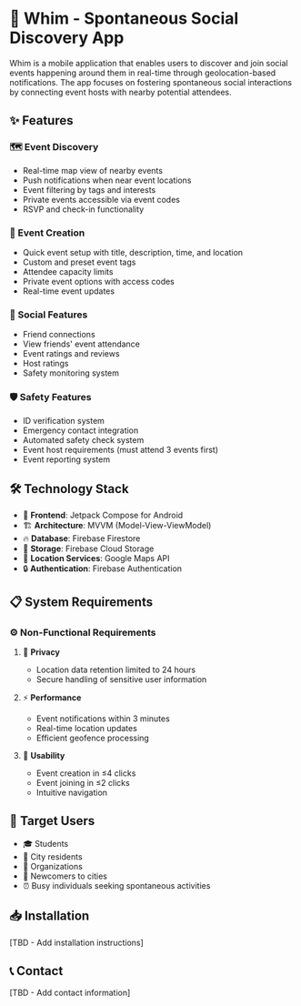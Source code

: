 # 🌟 Whim - Spontaneous Social Discovery App

Whim is a mobile application that enables users to discover and join social events happening around them in real-time through geolocation-based notifications. The app focuses on fostering spontaneous social interactions by connecting event hosts with nearby potential attendees.

## ✨ Features

### 🗺️ Event Discovery
- Real-time map view of nearby events
- Push notifications when near event locations
- Event filtering by tags and interests
- Private events accessible via event codes
- RSVP and check-in functionality

### 📝 Event Creation
- Quick event setup with title, description, time, and location
- Custom and preset event tags
- Attendee capacity limits
- Private event options with access codes
- Real-time event updates

### 👥 Social Features
- Friend connections
- View friends' event attendance
- Event ratings and reviews
- Host ratings
- Safety monitoring system

### 🛡️ Safety Features
- ID verification system
- Emergency contact integration
- Automated safety check system
- Event host requirements (must attend 3 events first)
- Event reporting system

## 🛠️ Technology Stack

- 📱 **Frontend**: Jetpack Compose for Android
- 🏗️ **Architecture**: MVVM (Model-View-ViewModel)
- 🔥 **Database**: Firebase Firestore
- 💾 **Storage**: Firebase Cloud Storage
- 📍 **Location Services**: Google Maps API
- 🔒 **Authentication**: Firebase Authentication

## 📋 System Requirements

### ⚙️ Non-Functional Requirements

1. 🔐 **Privacy**
   - Location data retention limited to 24 hours
   - Secure handling of sensitive user information

2. ⚡ **Performance**
   - Event notifications within 3 minutes
   - Real-time location updates
   - Efficient geofence processing

3. 🎯 **Usability**
   - Event creation in ≤4 clicks
   - Event joining in ≤2 clicks
   - Intuitive navigation

## 👥 Target Users

- 🎓 Students
- 🌆 City residents
- 🏢 Organizations
- 🌟 Newcomers to cities
- ⏰ Busy individuals seeking spontaneous activities

## 📥 Installation

[TBD - Add installation instructions]

## 📞 Contact

[TBD - Add contact information]